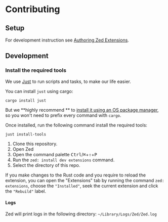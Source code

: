 # Contributing

## Setup

For development instruction see [Authoring Zed Extensions](https://github.com/zed-industries/extensions/blob/main/AUTHORING_EXTENSIONS.md).

## Development

### Install the required tools

We use [Just](https://just.systems/man/en/) to run scripts and tasks, to make our life easier.

You can install `just` using cargo:

```shell
cargo install just
```

But we **highly recommend
** to [install it using an OS package manager](https://github.com/casey/just#packages),  so you won't need to prefix every command with `cargo`.

Once installed, run the following command install the required tools:

```shell
just install-tools
```

1. Clone this repository.
1. Open Zed
1. Open the command palette <kbd>Ctrl</kbd>/<kbd title="Cmd">⌘</kbd>+<kbd title="Shift">⇧</kbd>+<kbd>P</kbd>
1. Run the `zed: install dev extensions` command.
1. Select the directory of this repo.

If you make changes to the Rust code and you require to reload the extension,  you can open the "Extensions" tab by running the command `zed: extensions`, choose the `"Installed"`, seek the current extension and click the `"Rebuild"` label.

#### Logs

Zed will print logs in the following directory: `~/Library/Logs/Zed/Zed.log`
